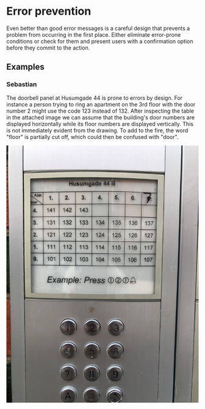 # Error prevention

Even better than good error messages is a careful design that prevents a problem from occurring in the first place. Either eliminate error-prone conditions or check for them and present users with a confirmation option before they commit to the action.

## Examples

### Sebastian 
The doorbell panel at Husumgade 44 is prone to errors by design. For instance a person trying to ring an apartment on the 3rd floor with the door number 2 might use the code 123 instead of 132. After inspecting the table in the attached image we can assume that the building's door numbers are displayed horizontally while its floor numbers are displayed vertically. This is not immediately evident from the drawing. To add to the fire, the word "floor" is partially cut off, which could then be confused with "door".

![](images/sebastian-doorbell-error.jpg)